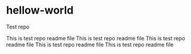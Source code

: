 # hellow-world
Test repo

This is test repo readme file
This is test repo readme file
This is test repo readme file
This is test repo readme file
This is test repo readme file

